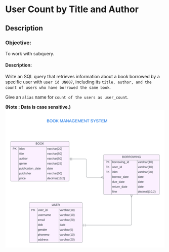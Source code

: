# User Count by Title and Author
## Description
### Objective:

To work with subquery.

#### Description:

Write an SQL query that retrieves information about a book borrowed by a specific user with `user id UN007`, including its `title, author, and the count of users who have borrowed the same book`.

Give an `alias` name for `count of the users as user_count`.

**(Note : Data is case sensitive.)**
![image alt](https://github.com/PraveenKumara2k33/Cognizant-JavaStack-Handson-2024/blob/afac1a7b2c141cd56f734326af7175fe08be4c84/Stage%201/SQL%20Programming/image-1.png)
